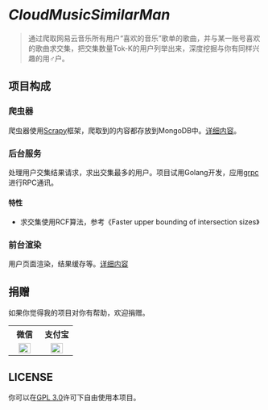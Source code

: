 # *CloudMusicSimilarMan*

> 通过爬取网易云音乐所有用户“喜欢的音乐”歌单的歌曲，并与某一账号喜欢的歌曲求交集，把交集数量Tok-K的用户列举出来，深度挖掘与你有同样兴趣的用♂户。

## 项目构成

### 爬虫器

爬虫器使用[Scrapy](https://github.com/scrapy/scrapy)框架，爬取到的内容都存放到MongoDB中。[详细内容](https://github.com/picone/CloudMusicSimilarMan/tree/master/NeteaseCloudMusicSpider)。

### 后台服务

处理用户交集结果请求，求出交集最多的用户。项目试用Golang开发，应用[grpc](https://github.com/grpc/grpc-go)进行RPC通讯。

#### 特性

- 求交集使用RCF算法，参考《Faster upper bounding of intersection sizes》

### 前台渲染

用户页面渲染，结果缓存等。[详细内容](https://github.com/picone/CloudMusicSimilarMan/tree/master/UIServer)

## 捐赠

如果你觉得我的项目对你有帮助，欢迎捐赠。

<table>
  <tr>
    <th width="50%">微信</th>
    <th width="50%">支付宝</th>
  </tr>
  <tr></tr>
  <tr align="center">
    <td><img width="70%" src="https://github.com/picone/CloudMusicSimilarMan/tree/master/UIServer/public/img/wechat.png"></td>
    <td><img width="70%" src="https://github.com/picone/CloudMusicSimilarMan/tree/master/UIServer/public/img/alipay.png"></td>
  </tr>
</table>

## LICENSE

你可以在[GPL 3.0](https://github.com/picone/CloudMusicSimilarMan/blob/master/LICENSE)许可下自由使用本项目。

